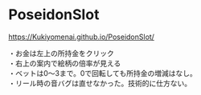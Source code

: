 # PoseidonSlot  
https://Kukiyomenai.github.io/PoseidonSlot/  
  
・お金は左上の所持金をクリック  
・右上の案内で絵柄の倍率が見える  
・ベットは0～3まで。0で回転しても所持金の増減はなし。  
・リール時の音バグは直せなかった。技術的に仕方ない。  
